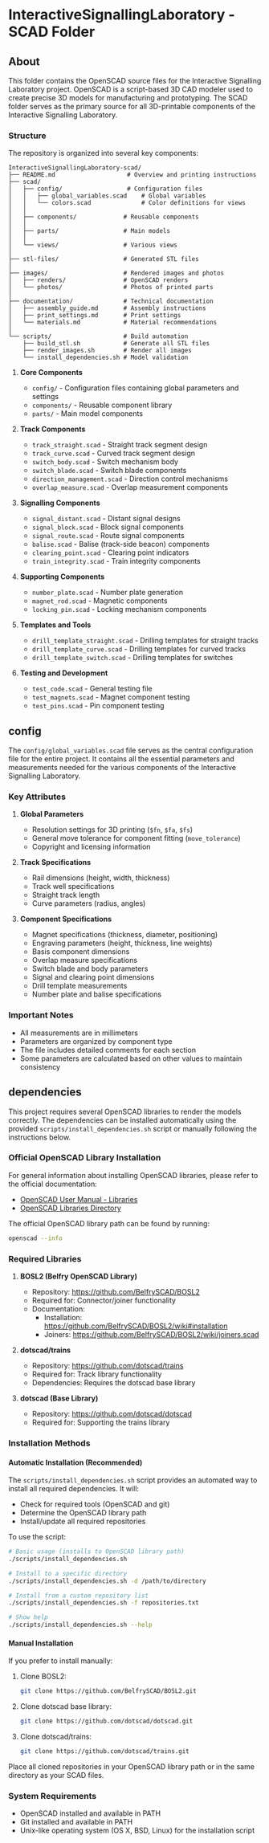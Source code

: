 # InteractiveSignallingLaboratory - SCAD Folder

## About

This folder contains the OpenSCAD source files for the Interactive Signalling Laboratory project. OpenSCAD is a script-based 3D CAD modeler used to create precise 3D models for manufacturing and prototyping. The SCAD folder serves as the primary source for all 3D-printable components of the Interactive Signalling Laboratory.

### Structure

The repository is organized into several key components:

```
InteractiveSignallingLaboratory-scad/
├── README.md                    # Overview and printing instructions
├── scad/
│   ├── config/                  # Configuration files
│   │   ├── global_variables.scad    # Global variables
│   │   └── colors.scad              # Color definitions for views
│   │
│   ├── components/             # Reusable components
│   │
│   ├── parts/                  # Main models
│   │
│   └── views/                  # Various views
│
├── stl-files/                  # Generated STL files
│
├── images/                     # Rendered images and photos
│   ├── renders/                # OpenSCAD renders
│   └── photos/                 # Photos of printed parts
│
├── documentation/              # Technical documentation
│   ├── assembly_guide.md       # Assembly instructions
│   ├── print_settings.md       # Print settings
│   └── materials.md            # Material recommendations
│
└── scripts/                    # Build automation
    ├── build_stl.sh            # Generate all STL files
    ├── render_images.sh        # Render all images
    └── install_dependencies.sh # Model validation
```

1. **Core Components**
   - `config/` - Configuration files containing global parameters and settings
   - `components/` - Reusable component library
   - `parts/` - Main model components

2. **Track Components**
   - `track_straight.scad` - Straight track segment design
   - `track_curve.scad` - Curved track segment design
   - `switch_body.scad` - Switch mechanism body
   - `switch_blade.scad` - Switch blade components
   - `direction_management.scad` - Direction control mechanisms
   - `overlap_measure.scad` - Overlap measurement components

3. **Signalling Components**
   - `signal_distant.scad` - Distant signal designs
   - `signal_block.scad` - Block signal components
   - `signal_route.scad` - Route signal components
   - `balise.scad` - Balise (track-side beacon) components
   - `clearing_point.scad` - Clearing point indicators
   - `train_integrity.scad` - Train integrity components

4. **Supporting Components**
   - `number_plate.scad` - Number plate generation
   - `magnet_rod.scad` - Magnetic components
   - `locking_pin.scad` - Locking mechanism components

5. **Templates and Tools**
   - `drill_template_straight.scad` - Drilling templates for straight tracks
   - `drill_template_curve.scad` - Drilling templates for curved tracks
   - `drill_template_switch.scad` - Drilling templates for switches

6. **Testing and Development**
   - `test_code.scad` - General testing file
   - `test_magnets.scad` - Magnet component testing
   - `test_pins.scad` - Pin component testing

## config

The `config/global_variables.scad` file serves as the central configuration file for the entire project. It contains all the essential parameters and measurements needed for the various components of the Interactive Signalling Laboratory.

### Key Attributes

1. **Global Parameters**
   - Resolution settings for 3D printing (`$fn`, `$fa`, `$fs`)
   - General move tolerance for component fitting (`move_tolerance`)
   - Copyright and licensing information

2. **Track Specifications**
   - Rail dimensions (height, width, thickness)
   - Track well specifications
   - Straight track length
   - Curve parameters (radius, angles)

3. **Component Specifications**
   - Magnet specifications (thickness, diameter, positioning)
   - Engraving parameters (height, thickness, line weights)
   - Basis component dimensions
   - Overlap measure specifications
   - Switch blade and body parameters
   - Signal and clearing point dimensions
   - Drill template measurements
   - Number plate and balise specifications

### Important Notes

- All measurements are in millimeters
- Parameters are organized by component type
- The file includes detailed comments for each section
- Some parameters are calculated based on other values to maintain consistency

## dependencies

This project requires several OpenSCAD libraries to render the models correctly. The dependencies can be installed automatically using the provided `scripts/install_dependencies.sh` script or manually following the instructions below.

### Official OpenSCAD Library Installation

For general information about installing OpenSCAD libraries, please refer to the official documentation:
- [OpenSCAD User Manual - Libraries](https://en.wikibooks.org/wiki/OpenSCAD_User_Manual/Libraries)
- [OpenSCAD Libraries Directory](https://openscad.org/libraries.html)

The official OpenSCAD library path can be found by running:
```bash
openscad --info
```

### Required Libraries

1. **BOSL2 (Belfry OpenSCAD Library)**
   - Repository: https://github.com/BelfrySCAD/BOSL2
   - Required for: Connector/joiner functionality
   - Documentation: 
     - Installation: https://github.com/BelfrySCAD/BOSL2/wiki#installation
     - Joiners: https://github.com/BelfrySCAD/BOSL2/wiki/joiners.scad

2. **dotscad/trains**
   - Repository: https://github.com/dotscad/trains
   - Required for: Track library functionality
   - Dependencies: Requires the dotscad base library

3. **dotscad (Base Library)**
   - Repository: https://github.com/dotscad/dotscad
   - Required for: Supporting the trains library

### Installation Methods

#### Automatic Installation (Recommended)

The `scripts/install_dependencies.sh` script provides an automated way to install all required dependencies. It will:
- Check for required tools (OpenSCAD and git)
- Determine the OpenSCAD library path
- Install/update all required repositories

To use the script:
```bash
# Basic usage (installs to OpenSCAD library path)
./scripts/install_dependencies.sh

# Install to a specific directory
./scripts/install_dependencies.sh -d /path/to/directory

# Install from a custom repository list
./scripts/install_dependencies.sh -f repositories.txt

# Show help
./scripts/install_dependencies.sh --help
```

#### Manual Installation

If you prefer to install manually:

1. Clone BOSL2:
   ```bash
   git clone https://github.com/BelfrySCAD/BOSL2.git
   ```

2. Clone dotscad base library:
   ```bash
   git clone https://github.com/dotscad/dotscad.git
   ```

3. Clone dotscad/trains:
   ```bash
   git clone https://github.com/dotscad/trains.git
   ```

Place all cloned repositories in your OpenSCAD library path or in the same directory as your SCAD files.

### System Requirements

- OpenSCAD installed and available in PATH
- Git installed and available in PATH
- Unix-like operating system (OS X, BSD, Linux) for the installation script

